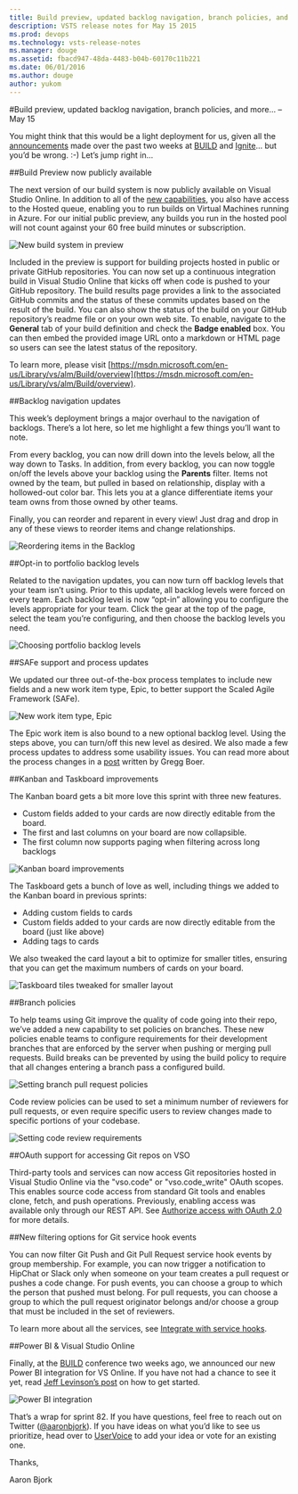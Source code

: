 ```yaml
---
title: Build preview, updated backlog navigation, branch policies, and more... – May 15
description: VSTS release notes for May 15 2015
ms.prod: devops
ms.technology: vsts-release-notes
ms.manager: douge
ms.assetid: fbacd947-48da-4483-b04b-60170c11b221
ms.date: 06/01/2016
ms.author: douge
author: yukom
---
```


#Build preview, updated backlog navigation, branch policies, and more... – May 15

You might think that this would be a light deployment for us, given all the [announcements](http://blogs.msdn.com/b/bharry/archive/2015/04/29/visual-studio-and-team-foundation-server-at-build-2015.aspx) made over the past two weeks at [BUILD](http://buildwindows.com/) and [Ignite](http://ignite.microsoft.com/)… but you’d be wrong. :-) Let’s jump right in…

##Build Preview now publicly available

The next version of our build system is now publicly available on Visual Studio Online. In addition to all of the [new capabilities](http://blogs.msdn.com/b/visualstudioalm/archive/2015/02/12/build-futures.aspx), you also have access to the Hosted queue, enabling you to run builds on Virtual Machines running in Azure. For our initial public preview, any builds you run in the hosted pool will not count against your 60 free build minutes or subscription.

![New build system in preview](_img/5_15_01.png)

Included in the preview is support for building projects hosted in public or private GitHub repositories. You can now set up a continuous integration build in Visual Studio Online that kicks off when code is pushed to your GitHub repository. The build results page provides a link to the associated GitHub commits and the status of these commits updates based on the result of the build. You can also show the status of the build on your GitHub repository’s readme file or on your own web site. To enable, navigate to the **General** tab of your build definition and check the **Badge enabled** box. You can then embed the provided image URL onto a markdown or HTML page so users can see the latest status of the repository.

To learn more, please visit [https://msdn.microsoft.com/en-us/Library/vs/alm/Build/overview](https://msdn.microsoft.com/en-us/Library/vs/alm/Build/overview).

##Backlog navigation updates

This week’s deployment brings a major overhaul to the navigation of backlogs. There’s a lot here, so let me highlight a few things you’ll want to note.

From every backlog, you can now drill down into the levels below, all the way down to Tasks. In addition, from every backlog, you can now toggle on/off the levels above your backlog using the **Parents** filter. Items not owned by the team, but pulled in based on relationship, display with a hollowed-out color bar. This lets you at a glance differentiate items your team owns from those owned by other teams.

Finally, you can reorder and reparent in every view! Just drag and drop in any of these views to reorder items and change relationships.

![Reordering items in the Backlog](_img/5_15_02.png)

##Opt-in to portfolio backlog levels

Related to the navigation updates, you can now turn off backlog levels that your team isn’t using. Prior to this update, all backlog levels were forced on every team. Each backlog level is now “opt-in” allowing you to configure the levels appropriate for your team. Click the gear at the top of the page, select the team you’re configuring, and then choose the backlog levels you need.

![Choosing portfolio backlog levels](_img/5_15_03.png)

##SAFe support and process updates

We updated our three out-of-the-box process templates to include new fields and a new work item type, Epic, to better support the Scaled Agile Framework (SAFe).

![New work item type, Epic](_img/5_15_04.png)

The Epic work item is also bound to a new optional backlog level. Using the steps above, you can turn/off this new level as desired. We also made a few process updates to address some usability issues. You can read more about the process changes in a [post](http://blogs.msdn.com/b/visualstudioalm/archive/2015/05/14/scaled-agile-framework-visual-studio-online-process-template-updates.aspx) written by Gregg Boer.

##Kanban and Taskboard improvements

The Kanban board gets a bit more love this sprint with three new features.

- Custom fields added to your cards are now directly editable from the board.
- The first and last columns on your board are now collapsible.
- The first column now supports paging when filtering across long backlogs

![Kanban board improvements](_img/5_15_05.png)

The Taskboard gets a bunch of love as well, including things we added to the Kanban board in previous sprints:

- Adding custom fields to cards
- Custom fields added to your cards are now directly editable from the board (just like above)
- Adding tags to cards

We also tweaked the card layout a bit to optimize for smaller titles, ensuring that you can get the maximum numbers of cards on your board.

![Taskboard tiles tweaked for smaller layout](_img/5_15_06.png)

##Branch policies

To help teams using Git improve the quality of code going into their repo, we’ve added a new capability to set policies on branches. These new policies enable teams to configure requirements for their development branches that are enforced by the server when pushing or merging pull requests. Build breaks can be prevented by using the build policy to require that all changes entering a branch pass a configured build.

![Setting branch pull request policies](_img/5_15_07.png)

Code review policies can be used to set a minimum number of reviewers for pull requests, or even require specific users to review changes made to specific portions of your codebase.

![Setting code review requirements](_img/5_15_08.png)

##OAuth support for accessing Git repos on VSO

Third-party tools and services can now access Git repositories hosted in Visual Studio Online via the "vso.code" or "vso.code_write" OAuth scopes. This enables source code access from standard Git tools and enables clone, fetch, and push operations. Previously, enabling access was available only through our REST API. See [Authorize access with OAuth 2.0](https://visualstudio.microsoft.com/integrate/get-started/auth/oauth) for more details.

##New filtering options for Git service hook events

You can now filter Git Push and Git Pull Request service hook events by group membership. For example, you can now trigger a notification to HipChat or Slack only when someone on your team creates a pull request or pushes a code change. For push events, you can choose a group to which the person that pushed must belong. For pull requests, you can choose a group to which the pull request originator belongs and/or choose a group that must be included in the set of reviewers.

To learn more about all the services, see [Integrate with service hooks](/vsts/integrate/integrating-with-service-hooks-vs).

##Power BI & Visual Studio Online

Finally, at the [BUILD](http://buildwindows.com/) conference two weeks ago, we announced our new Power BI integration for VS Online. If you have not had a chance to see it yet, read [Jeff Levinson’s post](http://blogs.msdn.com/b/visualstudioalm/archive/2015/05/04/gain-understanding-and-insights-into-projects-in-visual-studio-online-with-power-bi.aspx) on how to get started.

![Power BI integration](_img/5_15_09.png)

That’s a wrap for sprint 82. If you have questions, feel free to reach out on Twitter ([@aaronbjork](https://twitter.com/aaronbjork)). If you have ideas on what you’d like to see us prioritize, head over to [UserVoice](http://visualstudio.uservoice.com/forums/330519-vso) to add your idea or vote for an existing one.

Thanks,

Aaron Bjork